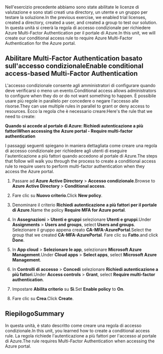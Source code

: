 <span data-ttu-id="4ebb2-101">Nell'esercizio precedente abbiamo sono state abilitate le licenze di valutazione e sono stati creati una directory, un utente e un gruppo per testare la soluzione.</span><span class="sxs-lookup"><span data-stu-id="4ebb2-101">In the previous exercise, we enabled trial licenses, created a directory, created a user, and created a group to test our solution.</span></span> <span data-ttu-id="4ebb2-102">In questa unità si creerà la regola di accesso condizionale per richiedere Azure Multi-Factor Authentication per il portale di Azure.</span><span class="sxs-lookup"><span data-stu-id="4ebb2-102">In this unit, we will create our conditional access rule to require Azure Multi-Factor Authentication for the Azure portal.</span></span>

## <a name="enable-conditional-access-based-multi-factor-authentication"></a><span data-ttu-id="4ebb2-103">Abilitare Multi-Factor Authentication basato sull'accesso condizionale</span><span class="sxs-lookup"><span data-stu-id="4ebb2-103">Enable conditional access-based Multi-Factor Authentication</span></span>

<span data-ttu-id="4ebb2-104">L'accesso condizionale consente agli amministratori di configurare quando deve verificarsi o meno un evento.</span><span class="sxs-lookup"><span data-stu-id="4ebb2-104">Conditional access allows administrators to configure when they do or do not want something to happen.</span></span> <span data-ttu-id="4ebb2-105">È possibile usare più regole in parallelo per concedere o negare l'accesso alle risorse.</span><span class="sxs-lookup"><span data-stu-id="4ebb2-105">They can use multiple rules in parallel to grant or deny access to resources.</span></span> <span data-ttu-id="4ebb2-106">Ecco la regola che è necessario creare:</span><span class="sxs-lookup"><span data-stu-id="4ebb2-106">Here's the rule that we need to create:</span></span>

<span data-ttu-id="4ebb2-107">**Quando si accede al portale di Azure: Richiedi autenticazione a più fattori**</span><span class="sxs-lookup"><span data-stu-id="4ebb2-107">**When accessing the Azure portal - Require multi-factor authentication**</span></span>

<span data-ttu-id="4ebb2-108">I passaggi seguenti spiegano in maniera dettagliata come creare una regola di accesso condizionale per richiedere agli utenti di eseguire l'autenticazione a più fattori quando accedono al portale di Azure.</span><span class="sxs-lookup"><span data-stu-id="4ebb2-108">The steps that follow will walk you through the process to create a conditional access rule to require users to perform multi-factor authentication when they access the Azure portal.</span></span>

1. <span data-ttu-id="4ebb2-109">Passare ad **Azure Active Directory** > **Accesso condizionale**.</span><span class="sxs-lookup"><span data-stu-id="4ebb2-109">Browse to **Azure Active Directory** > **Conditional access**.</span></span>

1. <span data-ttu-id="4ebb2-110">Fare clic su **Nuovo criterio**.</span><span class="sxs-lookup"><span data-stu-id="4ebb2-110">Click **New policy**.</span></span>

1. <span data-ttu-id="4ebb2-111">Denominare il criterio **Richiedi autenticazione a più fattori per il portale di Azure**.</span><span class="sxs-lookup"><span data-stu-id="4ebb2-111">Name the policy **Require MFA for Azure portal**.</span></span>

1. <span data-ttu-id="4ebb2-112">In **Assegnazioni** > **Utenti e gruppi** selezionare **Utenti e gruppi**.</span><span class="sxs-lookup"><span data-stu-id="4ebb2-112">Under **Assignments** > **Users and groups**, select **Users and groups**.</span></span> <span data-ttu-id="4ebb2-113">Selezionare il gruppo appena creato **CA-MFA-AzurePortal**.</span><span class="sxs-lookup"><span data-stu-id="4ebb2-113">Select the group that we created **CA-MFA-AzurePortal**.</span></span> <span data-ttu-id="4ebb2-114">Fare clic su **Fatto**.</span><span class="sxs-lookup"><span data-stu-id="4ebb2-114">and click **Done**.</span></span>

1. <span data-ttu-id="4ebb2-115">In **App cloud** > **Selezionare le app**, selezionare **Microsoft Azure Management**.</span><span class="sxs-lookup"><span data-stu-id="4ebb2-115">Under **Cloud apps** > **Select apps**, select **Microsoft Azure Management**.</span></span>

1. <span data-ttu-id="4ebb2-116">In **Controlli di accesso** > **Concedi** selezionare **Richiedi autenticazione a più fattori**.</span><span class="sxs-lookup"><span data-stu-id="4ebb2-116">Under **Access controls** > **Grant**, select **Require multi-factor authentication**.</span></span>

1. <span data-ttu-id="4ebb2-117">Impostare **Abilita criterio** su **Sì**.</span><span class="sxs-lookup"><span data-stu-id="4ebb2-117">Set **Enable policy** to **On**.</span></span>

1. <span data-ttu-id="4ebb2-118">Fare clic su **Crea**.</span><span class="sxs-lookup"><span data-stu-id="4ebb2-118">Click **Create**.</span></span>

## <a name="summary"></a><span data-ttu-id="4ebb2-119">Riepilogo</span><span class="sxs-lookup"><span data-stu-id="4ebb2-119">Summary</span></span>

<span data-ttu-id="4ebb2-120">In questa unità, è stato descritto come creare una regola di accesso condizionale.</span><span class="sxs-lookup"><span data-stu-id="4ebb2-120">In this unit, you learned how to create a conditional access rule.</span></span> <span data-ttu-id="4ebb2-121">La regola richiede l'autenticazione a più fattori per l'accesso al portale di Azure.</span><span class="sxs-lookup"><span data-stu-id="4ebb2-121">The rule requires Multi-Factor Authentication when accessing the Azure portal.</span></span>
